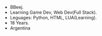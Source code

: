- BBeej.
- Learning Game Dev, Web Dev(Full Stack).
- Leguages: Python, HTML, LUA(Learning).
- 18 Years.
- Argentina
